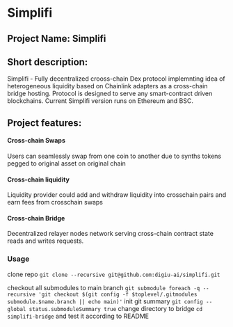 # Simplifi

## Project Name: Simplifi

## Short description:

Simplifi - Fully decentralized crooss-chain Dex protocol implemnting idea of heterogeneous liquidity based on Chainlink adapters as a cross-chain bridge hosting.
Protocol is designed to serve any smart-contract driven blockchains. Current Simplifi version runs on Ethereum and BSC.

## Project features:

#### Cross-chain Swaps
Users can seamlessly swap from one coin to another due to synths tokens pegged to original asset on original chain

#### Cross-chain liquidity
Liquidity provider could add and withdraw liquidity into crosschain pairs and earn fees from crosschain swaps 

#### Cross-chain Bridge
Decentralized relayer nodes network serving cross-chain contract state reads and writes requests.

### Usage

clone repo
``
git clone --recursive git@github.com:digiu-ai/simplifi.git
``

checkout all submodules to main branch
``
git submodule foreach -q --recursive 'git checkout $(git config -f $toplevel/.gitmodules submodule.$name.branch || echo main)'
``
init git summary
``
git config --global status.submoduleSummary true
``
change directory to bridge 
``
cd simplifi-bridge
``
and test it according to README


